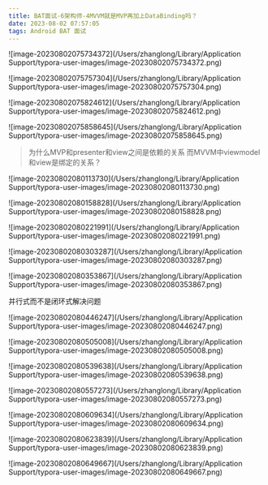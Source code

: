```yaml
---
title: BAT面试-6架构师-4MVVM就是MVP再加上DataBinding吗？
date: 2023-08-02 07:57:05
tags: Android BAT 面试
---
```




![image-20230802075734372](/Users/zhanglong/Library/Application Support/typora-user-images/image-20230802075734372.png)

![image-20230802075757304](/Users/zhanglong/Library/Application Support/typora-user-images/image-20230802075757304.png)

![image-20230802075824612](/Users/zhanglong/Library/Application Support/typora-user-images/image-20230802075824612.png)





![image-20230802075858645](/Users/zhanglong/Library/Application Support/typora-user-images/image-20230802075858645.png)





> 为什么MVP和presenter和view之间是依赖的关系  而MVVM中viewmodel和view是绑定的关系？



![image-20230802080113730](/Users/zhanglong/Library/Application Support/typora-user-images/image-20230802080113730.png)





![image-20230802080158828](/Users/zhanglong/Library/Application Support/typora-user-images/image-20230802080158828.png)



![image-20230802080221991](/Users/zhanglong/Library/Application Support/typora-user-images/image-20230802080221991.png)

![image-20230802080303287](/Users/zhanglong/Library/Application Support/typora-user-images/image-20230802080303287.png)





![image-20230802080353867](/Users/zhanglong/Library/Application Support/typora-user-images/image-20230802080353867.png)





并行式而不是闭环式解决问题

![image-20230802080446247](/Users/zhanglong/Library/Application Support/typora-user-images/image-20230802080446247.png)



![image-20230802080505008](/Users/zhanglong/Library/Application Support/typora-user-images/image-20230802080505008.png)





![image-20230802080539638](/Users/zhanglong/Library/Application Support/typora-user-images/image-20230802080539638.png)



![image-20230802080557273](/Users/zhanglong/Library/Application Support/typora-user-images/image-20230802080557273.png)

![image-20230802080609634](/Users/zhanglong/Library/Application Support/typora-user-images/image-20230802080609634.png)

![image-20230802080623839](/Users/zhanglong/Library/Application Support/typora-user-images/image-20230802080623839.png)

![image-20230802080649667](/Users/zhanglong/Library/Application Support/typora-user-images/image-20230802080649667.png)
